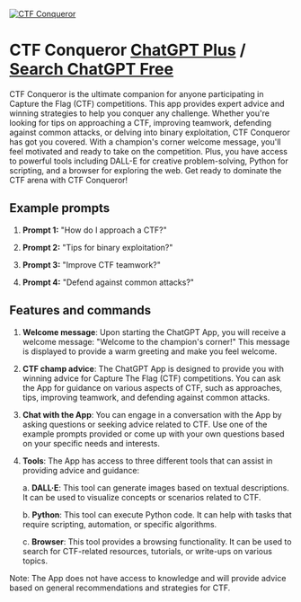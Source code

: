 
[![CTF Conqueror](https://files.oaiusercontent.com/file-LkqthJaSvAAasNzmqcjecWs4?se=2123-10-16T22%3A28%3A44Z&sp=r&sv=2021-08-06&sr=b&rscc=max-age%3D31536000%2C%20immutable&rscd=attachment%3B%20filename%3Da5f54e36-2a37-4aef-82cf-c9b5195b527b.png&sig=3uWuqygz7N77%2BHlwXuD2983jdtEoqycvotsCBXre7Y8%3D)](https://chat.openai.com/g/g-hYLE56hua-ctf-conqueror)

# CTF Conqueror [ChatGPT Plus](https://chat.openai.com/g/g-hYLE56hua-ctf-conqueror) / [Search ChatGPT Free](https://gptcall.net/index.html#/?search=CTF%20Conqueror)

CTF Conqueror is the ultimate companion for anyone participating in Capture the Flag (CTF) competitions. This app provides expert advice and winning strategies to help you conquer any challenge. Whether you're looking for tips on approaching a CTF, improving teamwork, defending against common attacks, or delving into binary exploitation, CTF Conqueror has got you covered. With a champion's corner welcome message, you'll feel motivated and ready to take on the competition. Plus, you have access to powerful tools including DALL-E for creative problem-solving, Python for scripting, and a browser for exploring the web. Get ready to dominate the CTF arena with CTF Conqueror!

## Example prompts

1. **Prompt 1:** "How do I approach a CTF?"

2. **Prompt 2:** "Tips for binary exploitation?"

3. **Prompt 3:** "Improve CTF teamwork?"

4. **Prompt 4:** "Defend against common attacks?"

## Features and commands

1. **Welcome message**: Upon starting the ChatGPT App, you will receive a welcome message: "Welcome to the champion's corner!" This message is displayed to provide a warm greeting and make you feel welcome.

2. **CTF champ advice**: The ChatGPT App is designed to provide you with winning advice for Capture The Flag (CTF) competitions. You can ask the App for guidance on various aspects of CTF, such as approaches, tips, improving teamwork, and defending against common attacks.

3. **Chat with the App**: You can engage in a conversation with the App by asking questions or seeking advice related to CTF. Use one of the example prompts provided or come up with your own questions based on your specific needs and interests.

4. **Tools**: The App has access to three different tools that can assist in providing advice and guidance:

   a. **DALL·E**: This tool can generate images based on textual descriptions. It can be used to visualize concepts or scenarios related to CTF.

   b. **Python**: This tool can execute Python code. It can help with tasks that require scripting, automation, or specific algorithms.

   c. **Browser**: This tool provides a browsing functionality. It can be used to search for CTF-related resources, tutorials, or write-ups on various topics.

Note: The App does not have access to knowledge and will provide advice based on general recommendations and strategies for CTF.


